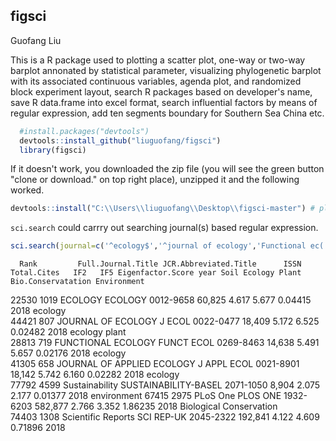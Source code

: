 ## figsci
Guofang Liu

This is a R package used to plotting a scatter plot, one-way or two-way barplot annonated by statistical parameter, visualizing phylogenetic barplot with its associated continuous variables, agenda plot, and randomized block experiment layout, search R packages based on developer's name, save R data.frame into excel format, search influential factors by means of regular expression, add ten segments boundary for Southern Sea China etc. 


```r
  #install.packages("devtools")
  devtools::install_github("liuguofang/figsci")
  library(figsci)
```

If it doesn't work, you downloaded the zip file (you will see the green button "clone or download." on top right place), unzipped it and the following worked.

```r
devtools::install("C:\\Users\\liuguofang\\Desktop\\figsci-master") # please replace your own file path. 
```

`sci.search` could carrry out searching journal(s) based regular expression.

```r
sci.search(journal=c('^ecology$','^journal of ecology','Functional ec(.*?)gy','journal of applied ecology','^sustainability$','plos one','scientific reports'),yr=2018)
```

      Rank         Full.Journal.Title JCR.Abbreviated.Title      ISSN Total.Cites   IF2   IF5 Eigenfactor.Score year Soil Ecology Plant      Bio.Conservatation Environment
22530 1019                    ECOLOGY               ECOLOGY 0012-9658      60,825 4.617 5.677           0.04415 2018      ecology                                          
44421  807         JOURNAL OF ECOLOGY                J ECOL 0022-0477      18,409 5.172 6.525           0.02482 2018      ecology plant                                    
28813  719         FUNCTIONAL ECOLOGY            FUNCT ECOL 0269-8463      14,638 5.491 5.657           0.02176 2018      ecology                                          
41305  658 JOURNAL OF APPLIED ECOLOGY           J APPL ECOL 0021-8901      18,142 5.742 6.160           0.02282 2018      ecology                                          
77792 4599             Sustainability  SUSTAINABILITY-BASEL 2071-1050       8,904 2.075 2.177           0.01377 2018                                            environment
67415 2975                   PLoS One              PLOS ONE 1932-6203     582,877 2.766 3.352           1.86235 2018                    Biological Conservation            
74403 1308         Scientific Reports            SCI REP-UK 2045-2322     192,841 4.122 4.609           0.71896 2018                                                       
